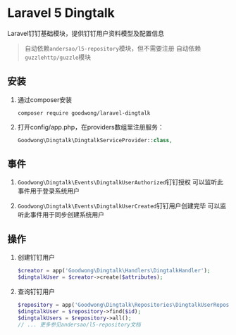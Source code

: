 # Laravel 5 Dingtalk

Laravel钉钉基础模块，提供钉钉用户资料模型及配置信息

> 自动依赖`andersao/l5-repository`模块，但不需要注册
> 自动依赖`guzzlehttp/guzzle`模块

## 安装

1. 通过composer安装
    ```shell
    composer require goodwong/laravel-dingtalk
    ```

4. 打开config/app.php，在providers数组里注册服务：
    ```php
    Goodwong\Dingtalk\DingtalkServiceProvider::class,
    ```



## 事件

1. `Goodwong\Dingtalk\Events\DingtalkUserAuthorized`钉钉授权
    可以监听此事件用于登录系统用户

2. `Goodwong\Dingtalk\Events\DingtalkUserCreated`钉钉用户创建完毕
    可以监听此事件用于同步创建系统用户


## 操作

1. 创建钉钉用户
    ```php
    $creator = app('Goodwong\Dingtalk\Handlers\DingtalkHandler');
    $dingtalkUser = $creator->create($attributes);
    ```

2. 查询钉钉用户
    ```php
    $repository = app('Goodwong\Dingtalk\Repositories\DingtalkUserRepository');
    $dingtalkUser = $repository->find($id);
    $dingtalkUsers = $repository->all();
    // ... 更多参见andersao/l5-repository文档
    ```


